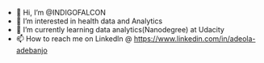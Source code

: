 - 👋 Hi, I’m @INDIGOFALCON
- 👀 I’m interested in health data and Analytics
- 🌱 I’m currently learning data analytics(Nanodegree) at Udacity
- 📫 How to reach me on Linkedln @ https://www.linkedin.com/in/adeola-adebanjo 
